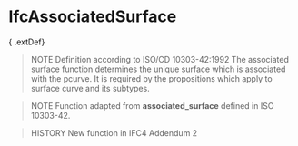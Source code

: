 # IfcAssociatedSurface

{ .extDef}
<!-- end of short definition -->

> NOTE Definition according to ISO/CD 10303-42:1992
> The associated surface function determines the unique surface which is associated with the pcurve. It is required by the propositions which apply to surface curve and its subtypes.

> NOTE Function adapted from **associated_surface** defined in ISO 10303-42.

> HISTORY New function in IFC4 Addendum 2
